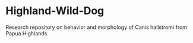 # Highland-Wild-Dog
Research repository on behavior and morphology of Canis hallstromi from Papua Highlands
